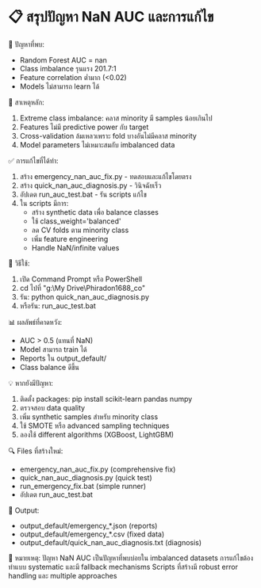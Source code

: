 📋 สรุปปัญหา NaN AUC และการแก้ไข
==========================================

🚨 ปัญหาที่พบ:
- Random Forest AUC = nan
- Class imbalance รุนแรง 201.7:1  
- Feature correlation ต่ำมาก (<0.02)
- Models ไม่สามารถ learn ได้

🔧 สาเหตุหลัก:
1. Extreme class imbalance: คลาส minority มี samples น้อยเกินไป
2. Features ไม่มี predictive power กับ target
3. Cross-validation ล้มเหลวเพราะ fold บางอันไม่มีคลาส minority
4. Model parameters ไม่เหมาะสมกับ imbalanced data

✅ การแก้ไขที่ได้ทำ:
1. สร้าง emergency_nan_auc_fix.py - ทดสอบและแก้ไขโดยตรง
2. สร้าง quick_nan_auc_diagnosis.py - วินิจฉัยเร็ว
3. อัปเดต run_auc_test.bat - รัน scripts แก้ไข
4. ใน scripts มีการ:
   - สร้าง synthetic data เพื่อ balance classes
   - ใช้ class_weight='balanced'
   - ลด CV folds ตาม minority class
   - เพิ่ม feature engineering
   - Handle NaN/infinite values

🎯 วิธีใช้:
1. เปิด Command Prompt หรือ PowerShell
2. cd ไปที่ "g:\My Drive\Phiradon1688_co"
3. รัน: python quick_nan_auc_diagnosis.py
4. หรือรัน: run_auc_test.bat

📊 ผลลัพธ์ที่คาดหวัง:
- AUC > 0.5 (แทนที่ NaN)
- Model สามารถ train ได้
- Reports ใน output_default/
- Class balance ดีขึ้น

💡 หากยังมีปัญหา:
1. ติดตั้ง packages: pip install scikit-learn pandas numpy
2. ตรวจสอบ data quality
3. เพิ่ม synthetic samples สำหรับ minority class
4. ใช้ SMOTE หรือ advanced sampling techniques
5. ลองใช้ different algorithms (XGBoost, LightGBM)

🔍 Files ที่สร้างใหม่:
- emergency_nan_auc_fix.py (comprehensive fix)
- quick_nan_auc_diagnosis.py (quick test)
- run_emergency_fix.bat (simple runner)
- อัปเดต run_auc_test.bat

📁 Output:
- output_default/emergency_*.json (reports)
- output_default/emergency_*.csv (fixed data)
- output_default/quick_nan_auc_diagnosis.txt (diagnosis)

🎉 หมายเหตุ:
ปัญหา NaN AUC เป็นปัญหาที่พบบ่อยใน imbalanced datasets
การแก้ไขต้องทำแบบ systematic และมี fallback mechanisms
Scripts ที่สร้างมี robust error handling และ multiple approaches
